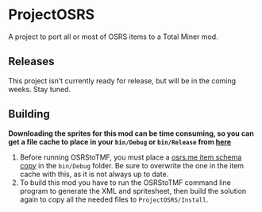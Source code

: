# ProjectOSRS
A project to port all or most of OSRS items to a Total Miner mod.

## Releases
This project isn't currently ready for release, but will be in the coming weeks. Stay tuned.

## Building
**Downloading the sprites for this mod can be time consuming, so you can get a file cache to place in your `bin/Debug` or `bin/Release` from [here](https://mega.nz/#!tn5QXDDD!16m1jjyEDxCXmjhp2lqy19kwcxPm2EHWtSabt0--nEE)**

 1. Before running OSRStoTMF, you must place a [osrs.me item schema copy](https://github.com/justync7/osrs.me/raw/master/data/raw/items.json) in the `bin/Debug` folder. Be sure to overwrite the one in the item cache with this, as it is not always up to date.
 2. To build this mod you have to run the OSRStoTMF command line program to generate the XML and spritesheet, then build  the solution again to copy all the needed files to `ProjectOSRS/Install`.
